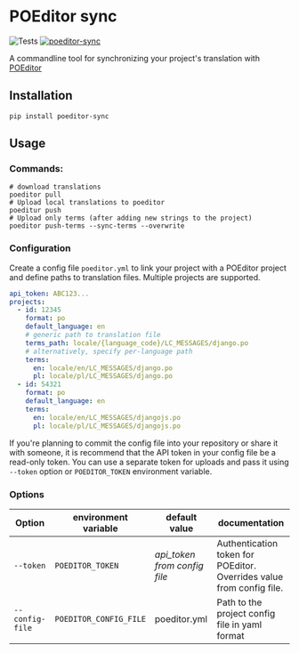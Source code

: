 # POEditor sync
![Tests](https://github.com/mick88/poeditor-sync/actions/workflows/python-test.yml/badge.svg?branch=master)
[![poeditor-sync](https://badge.fury.io/py/poeditor-sync.svg)](https://badge.fury.io/py/poeditor-sync)

A commandline tool for synchronizing your project's translation with [POEditor](https://poeditor.com/)

## Installation
```shell
pip install poeditor-sync
```

## Usage
### Commands:
```shell
# download translations
poeditor pull
# Upload local translations to poeditor
poeditur push
# Upload only terms (after adding new strings to the project)
poeditor push-terms --sync-terms --overwrite
```

### Configuration
Create a config file `poeditor.yml` to link your project with a POEditor project and define paths to translation files. Multiple projects are supported.
```yml
api_token: ABC123...
projects:
  - id: 12345
    format: po
    default_language: en
    # generic path to translation file
    terms_path: locale/{language_code}/LC_MESSAGES/django.po
    # alternatively, specify per-language path
    terms:
      en: locale/en/LC_MESSAGES/django.po
      pl: locale/pl/LC_MESSAGES/django.po
  - id: 54321
    format: po
    default_language: en
    terms:
      en: locale/en/LC_MESSAGES/djangojs.po
      pl: locale/pl/LC_MESSAGES/djangojs.po

```
If you're planning to commit the config file into your repository or share it with someone, it is recommend that the API token in your config file be a read-only token. 
You can use a separate token for uploads and pass it using `--token` option or `POEDITOR_TOKEN` environment variable.

### Options

| Option          | environment variable   | default value                 | documentation |
|-----------------|------------------------|-------------------------------|---------------|
| `--token`       | `POEDITOR_TOKEN`       | _api_token from config file_  | Authentication token for POEditor. Overrides value from config file.
| `--config-file` | `POEDITOR_CONFIG_FILE` | poeditor.yml                  | Path to the project config file in yaml format

